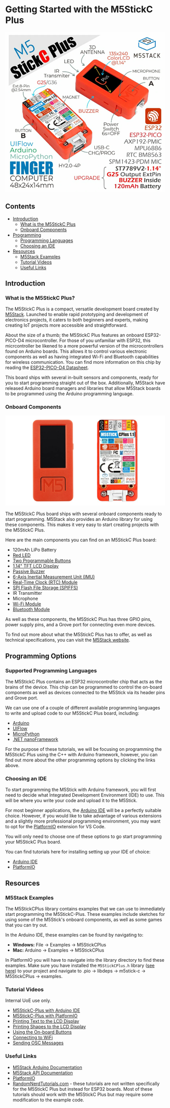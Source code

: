 # Getting Started with the M5StickC Plus

![](images/M5Stick_Hero.png)

## Contents
- [Introduction](#introduction)
    - [What is the M5StickC Plus](#what-is-the-m5stickc-plus)
    - [Onboard Components](#onboard-components)
- [Programming](#programming-options)
    - [Programming Languages](#supported-programming-languages)
    - [Choosing an IDE](#choosing-an-ide)
- [Resources](#resources)
    - [M5Stack Examples](#m5stack-examples)
    - [Tutorial Videos](#tutorial-videos)
    - [Useful Links](#useful-links)

## Introduction
### What is the M5StickC Plus?
The M5StickC Plus is a compact, versatile development board created by [M5Stack](https://m5stack.com/). Launched to enable rapid prototyping and development of electronics projects, it caters to both beginners and experts, making creating IoT projects more accessible and straightforward.

About the size of a thumb; the M5StickC Plus features an onboard ESP32-PICO-D4 microcontroller. For those of you unfamiliar with ESP32, this micrcontroller be likened to a more powerful version of the microcontrollers found on Arduino boards. This allows it to control various electronic components as well as having integrated Wi-Fi and Bluetooth capabilities for wireless communication. You can find more information on this chip by reading the [ESP32-PICO-D4 Datasheet](https://www.espressif.com/sites/default/files/documentation/esp32-pico_series_datasheet_en.pdf).

This board ships with several in-built sensors and components, ready for you to start programming straight out of the box. Additionally, M5Stack have released Arduino board managers and libraries that allow M5Stack boards to be programmed using the Arduino programming language.

### Onboard Components
![](images/M5Stick_BackAndFront.png)

The M5StickC Plus board ships with several onboard components ready to start programming. M5Stack also provides an Arduino library for using these components. This makes it very easy to start creating projects with the M5StickC Plus.

Here are the main components you can find on an M5StickC Plus board:

- 120mAh LiPo Battery
- [Red LED](/examples/Onboard-Components/LED/README.md)
- [Two Programmable Buttons](/examples/Onboard-Components/Buttons/README.md)
- [1.14" TFT LCD Display](/examples/Onboard-Components/LCD-Display/README.md)
- [Passive Buzzer](/examples/Onboard-Components/Buzzer/README.md)
- [6-Axis Inertial Measurement Unit (IMU)](/examples/Onboard-Components/IMU/README.md)
- [Real-Time Clock (RTC) Module](/examples/Onboard-Components/RTC/README.md)
- [SPI Flash File Storage (SPIFFS)](/examples/Onboard-Components/SPIFFS/README.md)
- IR Transmitter
- Microphone
- [Wi-Fi Module](/examples/Wireless-Communication/Wi-Fi/README.md)
- [Bluetooth Module](/examples/Wireless-Communication/Bluetooth/README.md)

As well as these components, the M5StickC Plus has three GPIO pins, power supply pins, and a Grove port for connecting even more devices. 

To find out more about what the M5StickC Plus has to offer, as well as technical specifications, you can visit the [M5Stack website](https://docs.m5stack.com/en/core/m5stickc_plus).

## Programming Options
### Supported Programming Languages
The M5StickC Plus contains an ESP32 microcontroller chip that acts as the brains of the device. This chip can be programmed to control the on-board components as well as devices connected to the M5Stick via its header pins and Grove port.

We can use one of a couple of different available programming languages to write and upload code to our M5StickC Plus board, including:

- [Arduino](https://www.arduino.cc/)
- [UIFlow](https://flow.m5stack.com/)
- [MicroPython](http://micropython.org/)
- [.NET nanoFramework](https://github.com/nanoframework/nanoFramework.M5Stack)

For the purpose of these tutorials, we will be focusing on programming the M5StickC Plus using the C++ with Arduino framework, however, you can find out more about the other programming options by clicking the links above.

### Choosing an IDE
To start programming the M5Stick with Arduino framework, you will first need to decide what Integrated Development Environment (IDE) to use. This will be where you write your code and upload it to the M5Stick.

For most beginner applications, the [Arduino IDE](https://docs.arduino.cc/software/ide/) will be a perfectly suitable choice. However, if you would like to take advantage of various extensions and a slightly more professional programming environment, you may want to opt for the [PlatformIO](https://platformio.org/) extension for VS Code. 

You will only need to choose one of these options to go start programming your M5StickC Plus board.

You can find tutorials here for installing setting up your IDE of choice:

- [Arduino IDE](examples/Getting-Started/ArduinoIDE_Setup/README.md)
- [PlatformIO](examples/Getting-Started/PlatformIO_Setup/README.md)

## Resources
### M5Stack Examples
The M5StickCPlus library contains examples that we can use to immediately start programming the M5StickC-Plus. These examples include sketches for using some of the M5Stick's onboard components, as well as some games that you can try out.

In the Arduino IDE, these examples can be found by navigating to:
- **Windows:** File -> Examples -> M5StickCPlus
- **Mac:**     Arduino -> Examples -> M5StickCPlus

In PlatformIO you will have to navigate into the library directory to find these examples. Make sure you have installed the <code>M5StickCPlus.h</code> library ([see here](/examples/Getting-Started/PlatformIO_Setup/README.md#4-install-libraries)) to your project and navigate to .pio -> libdeps -> m5stick-c -> M5StickCPlus -> examples.

### Tutorial Videos
Internal UoE use only.

- [M5StickC-Plus with Arduino IDE](https://media.ed.ac.uk/media/Programming%20M5StickC%20Plus%20with%20Arduino%20IDE%202.0/1_uysgibv8)
- [M5StickC-Plus with PlatformIO](https://media.ed.ac.uk/media/Programming%20M5StickC%20Plus%20with%20PlatformIO/1_chpql4of)
- [Printing Text to the LCD Display](https://media.ed.ac.uk/media/Printing%20Text%20%20to%20the%20M5StickCPlus%20LCD%20Display/1_06kr2wpx)
- [Printing Shapes to the LCD Display](https://media.ed.ac.uk/media/Printing%20Shapes%20to%20the%20M5StickCPlus%20LCD%20Display/1_599jau31)
- [Using the On-board Buttons](https://media.ed.ac.uk/media/Using%20the%20M5StickC%20Plus%20Buttons/1_lcty4juu)
- [Connecting to WiFi](https://media.ed.ac.uk/media/Connect%20M5StickC%20Plus%20to%20WiFi/1_v0f5n2bl)
- [Sending OSC Messages](https://media.ed.ac.uk/media/Sending%20OSC%20Messages%20with%20M5StickC%20Plus/1_jm4bpf9v)

### Useful Links
- [M5Stack Arduino Documentation](https://docs.m5stack.com/en/arduino/arduino_ide)
- [M5Stack API Documentation](https://docs.m5stack.com/en/arduino/m5stickc_plus/button)
- [PlatformIO](https://platformio.org/)
- [RandomNerdTutorials.com](https://randomnerdtutorials.com/projects-esp32/) - these tutorials are not written specifically for the M5StickC Plus but instead for ESP32 boards. Most of these tutorials should work with the M5StickC Plus but may require some modification to the example code.
